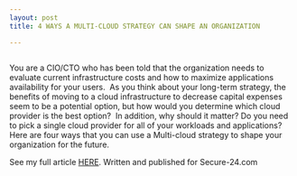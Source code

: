```yaml
---
layout: post
title: 4 WAYS A MULTI-CLOUD STRATEGY CAN SHAPE AN ORGANIZATION

---
```


<!-- wp:image {"align":"center","id":373,"sizeSlug":"large"} -->
<div class="wp-block-image"><figure class="aligncenter size-large"><img src="https://captainhyperscaler.files.wordpress.com/2020/02/image.jpeg?w=300" alt="" class="wp-image-373"/></figure></div>
<!-- /wp:image -->

<!-- wp:paragraph -->
<p>You are a CIO/CTO who has been told that the organization needs to evaluate current infrastructure costs and how to maximize applications availability for your users.&nbsp; As you think about your long-term strategy, the benefits of moving to a cloud infrastructure to decrease capital expenses seem to be a potential option, but how would you determine which cloud provider is the best option?&nbsp; In addition, why should it matter? Do you need to pick a single cloud provider for all of your workloads and applications?&nbsp; Here are four ways that you can use a Multi-cloud strategy to shape your organization for the future.</p>
<!-- /wp:paragraph -->

<!-- wp:paragraph -->
<p>See my full article <a rel="noreferrer noopener" aria-label="HERE (opens in a new tab)" href="https://www.secure-24.com/multi-cloud-strategy-shapes-organizations/" target="_blank">HERE</a>.  Written and published for Secure-24.com</p>
<!-- /wp:paragraph -->